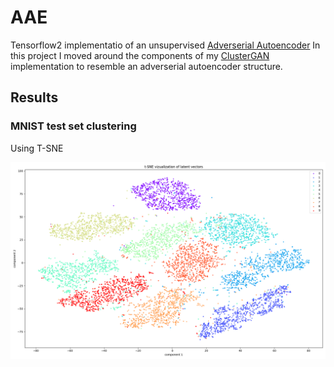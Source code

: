 # AAE
Tensorflow2 implementatio of an unsupervised [Adverserial Autoencoder](https://arxiv.org/abs/1511.05644)
In this project I moved around the components of my [ClusterGAN](https://github.com/Mirabar/ClusterGAN) implementation to resemble an adverserial autoencoder structure.

## Results

### MNIST test set clustering
Using T-SNE

<img src="images/tsne_viz.png" width="800">

